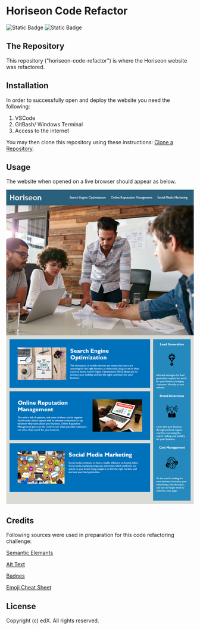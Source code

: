 # Horiseon Code Refactor
![Static Badge](https://img.shields.io/badge/HTML-50%25) ![Static Badge](https://img.shields.io/badge/CSS-50%25)

## The Repository

This repository ("horiseon-code-refactor") is where the Horiseon website was refactored.

## Installation

In order to successfully open and deploy the website you need the following:

1. VSCode
2. GitBash/ Windows Terminal
3. Access to the internet

You may then clone this repository using these instructions: [Clone a Repository](https://docs.github.com/en/repositories/creating-and-managing-repositories/cloning-a-repository).

## Usage

The website when opened on a live browser should appear as below.

![Alt text](starter/assets/images/horiseon.png)

## Credits

Following sources were used in preparation for this code refactoring challenge:

[Semantic Elemants](https://www.w3schools.com/html/html5_semantic_elements.asp)

[Alt Text](https://accessibility.huit.harvard.edu/describe-content-images)

[Badges](https://shields.io/badges)

[Emoji Cheat Sheet](https://github.com/ikatyang/emoji-cheat-sheet/blob/master/README.md)

## License

Copyright (c) edX. All rights reserved.